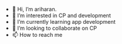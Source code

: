 - 👋 Hi, I’m ariharan.
- 👀 I’m interested in CP and development
- 🌱 I’m currently learning app development
- 💞️ I’m looking to collaborate on CP
- 📫 How to reach me 

<!---
ariharan2001/ariharan2001 is a ✨ special ✨ repository because its `README.md` (this file) appears on your GitHub profile.
You can click the Preview link to take a look at your changes.
--->

